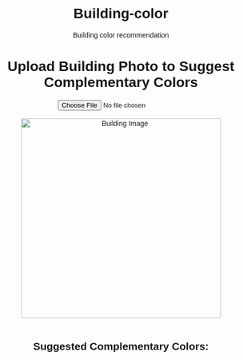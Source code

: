 # Building-color
Building color recommendation 
<!DOCTYPE html>
<html lang="en">
<head>
    <meta charset="UTF-8">
    <meta name="viewport" content="width=device-width, initial-scale=1.0">
    <title>Building Color Suggestion</title>
    <style>
        body {
            font-family: Arial, sans-serif;
            text-align: center;
            margin: 20px;
        }
        canvas {
            display: none;
        }
        .color-box {
            width: 100px;
            height: 100px;
            display: inline-block;
            margin: 10px;
            border: 2px solid #000;
        }
        .color-text {
            margin-top: 5px;
            font-weight: bold;
        }
    </style>
</head>
<body>

<h1>Upload Building Photo to Suggest Complementary Colors</h1>

<input type="file" id="imageInput" accept="image/*">
<br><br>
<img id="uploadedImage" width="400" alt="Building Image">
<br><br>
<h2>Suggested Complementary Colors:</h2>
<div id="colorSuggestions"></div>

<canvas id="imageCanvas"></canvas>

<script>
    const imageInput = document.getElementById('imageInput');
    const uploadedImage = document.getElementById('uploadedImage');
    const colorSuggestions = document.getElementById('colorSuggestions');
    const canvas = document.getElementById('imageCanvas');
    const ctx = canvas.getContext('2d');

    imageInput.addEventListener('change', handleImageUpload);

    function handleImageUpload(event) {
        const file = event.target.files[0];
        if (file) {
            const reader = new FileReader();
            reader.onload = function(e) {
                uploadedImage.src = e.target.result;
                uploadedImage.onload = function() {
                    extractColors(uploadedImage);
                }
            }
            reader.readAsDataURL(file);
        }
    }

    function extractColors(image) {
        // Draw the uploaded image on the canvas
        canvas.width = image.width;
        canvas.height = image.height;
        ctx.drawImage(image, 0, 0, canvas.width, canvas.height);

        // Get the image data
        const imageData = ctx.getImageData(0, 0, canvas.width, canvas.height);
        const data = imageData.data;

        // Object to store color counts
        const colorCount = {};

        // Loop through pixels and count the occurrences of each color
        for (let i = 0; i < data.length; i += 4) {
            const r = data[i];
            const g = data[i + 1];
            const b = data[i + 2];
            const colorKey = `${r},${g},${b}`;

            if (colorCount[colorKey]) {
                colorCount[colorKey]++;
            } else {
                colorCount[colorKey] = 1;
            }
        }

        // Sort colors by occurrences
        const sortedColors = Object.keys(colorCount).sort((a, b) => colorCount[b] - colorCount[a]);

        // Take top 5 dominant colors
        const dominantColors = sortedColors.slice(0, 5);

        // Display suggested complementary colors
        displaySuggestedColors(dominantColors);
    }

    function displaySuggestedColors(dominantColors) {
        colorSuggestions.innerHTML = ''; // Clear previous suggestions

        dominantColors.forEach(color => {
            const [r, g, b] = color.split(',').map(Number);
            const complementaryColor = `rgb(${255 - r}, ${255 - g}, ${255 - b})`;
            
            const colorBox = document.createElement('div');
            colorBox.classList.add('color-box');
            colorBox.style.backgroundColor = complementaryColor;

            const colorText = document.createElement('div');
            colorText.classList.add('color-text');
            colorText.innerText = complementaryColor;

            colorBox.appendChild(colorText);
            colorSuggestions.appendChild(colorBox);
        });
    }
</script>

</body>
</html>
